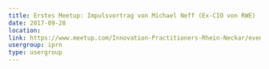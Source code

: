 ```yaml
---
title: Erstes Meetup: Impulsvortrag von Michael Neff (Ex-CIO von RWE)
date: 2017-09-28
location: 
link: https://www.meetup.com/Innovation-Practitioners-Rhein-Neckar/events/242158572/
usergroup: iprn
type: usergroup
---
```

